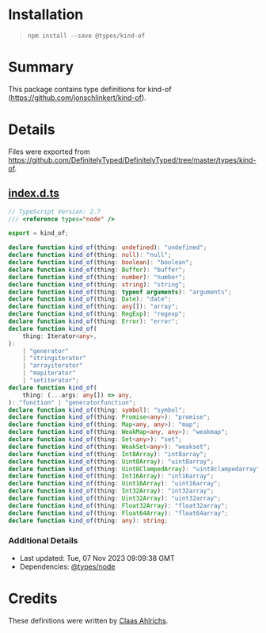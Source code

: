 # Installation
> `npm install --save @types/kind-of`

# Summary
This package contains type definitions for kind-of (https://github.com/jonschlinkert/kind-of).

# Details
Files were exported from https://github.com/DefinitelyTyped/DefinitelyTyped/tree/master/types/kind-of.
## [index.d.ts](https://github.com/DefinitelyTyped/DefinitelyTyped/tree/master/types/kind-of/index.d.ts)
````ts
// TypeScript Version: 2.7
/// <reference types="node" />

export = kind_of;

declare function kind_of(thing: undefined): "undefined";
declare function kind_of(thing: null): "null";
declare function kind_of(thing: boolean): "boolean";
declare function kind_of(thing: Buffer): "buffer";
declare function kind_of(thing: number): "number";
declare function kind_of(thing: string): "string";
declare function kind_of(thing: typeof arguments): "arguments";
declare function kind_of(thing: Date): "date";
declare function kind_of(thing: any[]): "array";
declare function kind_of(thing: RegExp): "regexp";
declare function kind_of(thing: Error): "error";
declare function kind_of(
    thing: Iterator<any>,
):
    | "generator"
    | "stringiterator"
    | "arrayiterator"
    | "mapiterator"
    | "setiterator";
declare function kind_of(
    thing: (...args: any[]) => any,
): "function" | "generatorfunction";
declare function kind_of(thing: symbol): "symbol";
declare function kind_of(thing: Promise<any>): "promise";
declare function kind_of(thing: Map<any, any>): "map";
declare function kind_of(thing: WeakMap<any, any>): "weakmap";
declare function kind_of(thing: Set<any>): "set";
declare function kind_of(thing: WeakSet<any>): "weakset";
declare function kind_of(thing: Int8Array): "int8array";
declare function kind_of(thing: Uint8Array): "uint8array";
declare function kind_of(thing: Uint8ClampedArray): "uint8clampedarray";
declare function kind_of(thing: Int16Array): "int16array";
declare function kind_of(thing: Uint16Array): "uint16array";
declare function kind_of(thing: Int32Array): "int32array";
declare function kind_of(thing: Uint32Array): "uint32array";
declare function kind_of(thing: Float32Array): "float32array";
declare function kind_of(thing: Float64Array): "float64array";
declare function kind_of(thing: any): string;

````

### Additional Details
 * Last updated: Tue, 07 Nov 2023 09:09:38 GMT
 * Dependencies: [@types/node](https://npmjs.com/package/@types/node)

# Credits
These definitions were written by [Claas Ahlrichs](https://github.com/claasahl).
